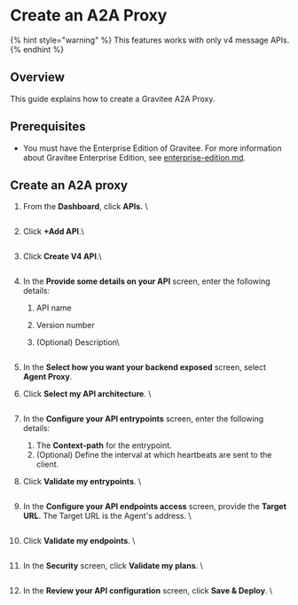 # Create an A2A Proxy

{% hint style="warning" %}
This features works with only v4 message APIs.
{% endhint %}

## Overview

This guide explains how to create a Gravitee A2A Proxy.

## Prerequisites&#x20;

* You must have the Enterprise Edition of Gravitee. For more information about Gravitee Enterprise Edition, see [enterprise-edition.md](overview/enterprise-edition.md "mention").

## Create an A2A proxy

1.  From the **Dashboard**, click **APIs.** \


    <figure><img src=".gitbook/assets/3AFC7359-4334-44DE-A2AA-3732BE173718_1_201_a.jpeg" alt=""><figcaption></figcaption></figure>
2.  Click **+Add API**.\


    <figure><img src=".gitbook/assets/4C33F7FA-43E1-43DB-86E4-3322A25B012A_1_201_a.jpeg" alt=""><figcaption></figcaption></figure>
3.  Click **Create V4 API**.\


    <figure><img src=".gitbook/assets/DAFCAA99-6D7F-4C42-9047-2B0B3DA12703_1_201_a.jpeg" alt=""><figcaption></figcaption></figure>
4. In the **Provide some details on your API** screen, enter the following details:
   1. API name
   2. Version number&#x20;
   3.  (Optional) Description\


       <figure><img src=".gitbook/assets/9FB7738A-FEFA-4404-A90A-5C56373D57AE_1_201_a.jpeg" alt=""><figcaption></figcaption></figure>
5. In the **Select how you want your backend exposed** screen, select **Agent Proxy**.
6.  Click **Select my API architecture**. \


    <figure><img src=".gitbook/assets/0CCBFFE7-216B-4568-99AC-BAA064FFF12E_1_201_a (1).jpeg" alt=""><figcaption></figcaption></figure>
7. In the **Configure your API entrypoints** screen, enter the following details:
   1. The **Context-path** for the entrypoint.
   2. (Optional) Define the interval at which heartbeats are sent to the client.&#x20;
8.  Click **Validate my entrypoints**. \


    <figure><img src=".gitbook/assets/00 agent copy.png" alt=""><figcaption></figcaption></figure>
9.  In the **Configure your API endpoints access** screen, provide the **Target URL**. The Target URL is the Agent's address. \


    <figure><img src=".gitbook/assets/4CA47921-5400-4EA4-97C4-43C928118657_1_201_a.jpeg" alt=""><figcaption></figcaption></figure>
10. Click **Validate my endpoints**. \


    <figure><img src=".gitbook/assets/0E388335-3808-408C-A522-94545A083810_1_201_a.jpeg" alt=""><figcaption></figcaption></figure>
11. In the **Security** screen, click **Validate my plans**. \


    <figure><img src=".gitbook/assets/B434E9CD-CE30-4CEF-9D51-260356E28546_1_201_a.jpeg" alt=""><figcaption></figcaption></figure>
12. In the **Review your API configuration** screen, click **Save & Deploy**. \


    <figure><img src=".gitbook/assets/E1E23126-57E1-4FCE-B265-7E0B896F0528_1_201_a.jpeg" alt=""><figcaption></figcaption></figure>
